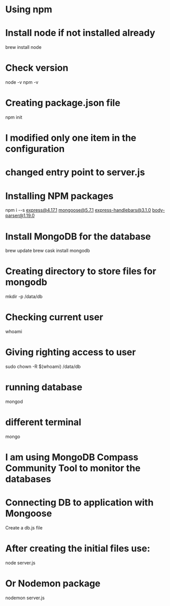 # Using npm
# Install node if not installed already
brew install node

# Check version
node -v
npm -v

# Creating package.json file
npm init
# I modified only one item in the configuration
# changed entry point to server.js

# Installing NPM packages
npm i --s express@4.17.1 mongoose@5.7.1 express-handlebars@3.1.0 body-parser@1.19.0


# Install MongoDB for the database
brew update
brew cask install mongodb

# Creating directory to store files for mongodb
mkdir -p /data/db
# Checking current user
whoami
# Giving righting access to user
sudo chown -R $(whoami) /data/db

# running database
mongod
# different terminal 
mongo

# I am using MongoDB Compass Community Tool to monitor the databases



# Connecting DB to application with Mongoose
Create a db.js file


# After creating the initial files use:
node server.js 

# Or Nodemon package
nodemon server.js


